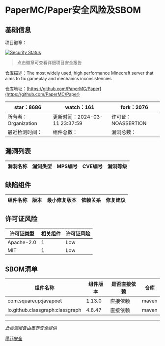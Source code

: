 # PaperMC/Paper安全风险及SBOM

## 基础信息

项目徽章：

[![Security Status](https://www.murphysec.com/platform3/v31/badge/1767612685543899136.svg)](https://www.murphysec.com/console/report/1693323208697991168/1767612685543899136)

> 点击徽章可查看详细项目安全报告

仓库描述：The most widely used, high performance Minecraft server that aims to fix gameplay and mechanics inconsistencies

仓库地址：[https://github.com/PaperMC/Paper](https://github.com/PaperMC/Paper)

| star：8686 | watch：161 | fork：2076 |
| ----------- | -------------- | ------------ |
| 所有者：Organization | 更新时间：2024-03-11 23:37:59 | 许可证：NOASSERTION |
| 最近检测时间： | 组件总数： | 漏洞总数： |




## 漏洞列表

| 漏洞名称 | 漏洞类型 | MPS编号 | CVE编号 | 漏洞等级 |
| ------- | ------ | ------- | ------ | ----- |





## 缺陷组件

| 组件名称 | 版本 | 最小修复版本 | 依赖关系 | 修复建议 |
| -------- | ---- | ------------ | -------- | -------- |





## 许可证风险

| 许可证类型 | 相关组件 | 许可证风险 |
| ---------- | -------- | ---------- |
|Apache-2.0|1|Low|
|MIT|1|Low|




## SBOM清单

| 组件名称 | 组件版本 | 是否直接依赖 | 仓库 |
| -------- | -------- | ------------ | ---- |
|com.squareup:javapoet|1.13.0|直接依赖|maven|
|io.github.classgraph:classgraph|4.8.47|直接依赖|maven|


------

*此检测报告由墨菲安全提供*

[墨菲安全](www.murphysec.com)